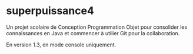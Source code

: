 # superpuissance4
Un projet scolaire de Conception Programmation Objet pour consolider les connaissances en Java et commencer à utilier Git pour la collaboration.

En version 1.3, en mode console uniquement.
